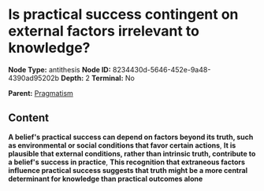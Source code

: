 # Is practical success contingent on external factors irrelevant to knowledge?

**Node Type:** antithesis
**Node ID:** 8234430d-5646-452e-9a48-4390ad95202b
**Depth:** 2
**Terminal:** No

**Parent:** [Pragmatism](pragmatism.md)

## Content

**A belief's practical success can depend on factors beyond its truth, such as environmental or social conditions that favor certain actions**, **It is plausible that external conditions, rather than intrinsic truth, contribute to a belief's success in practice**, **This recognition that extraneous factors influence practical success suggests that truth might be a more central determinant for knowledge than practical outcomes alone**
